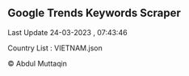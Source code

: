 

## Google Trends Keywords Scraper 
 
Last Update 24-03-2023 , 07:43:46

Country List :
VIETNAM.json



© Abdul Muttaqin 

